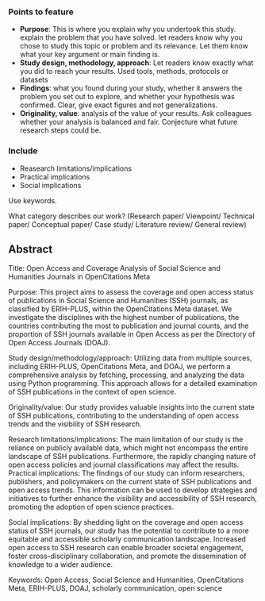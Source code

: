 ### Points to feature

* <b>Purpose</b>: This is where you explain why you undertook this study. explain the problem that you have solved.  let readers know why you chose to study this topic or problem and its relevance. Let them know what your key argument or main finding is.
* <b>Study design, methodology, approach</b>: Let readers know exactly what you did to reach your results.  Used tools, methods, protocols or datasets
* <b>Findings</b>: what you found during your study, whether it answers the problem you set out to explore, and whether your hypothesis was confirmed. Clear, give exact figures and not generalizations.
* <b>Originality, value</b>: analysis of the value of your results. Ask colleagues whether your analysis is balanced and fair. Conjecture what future research steps could be. 

### Include

* Reasearch limitations/implications
* Practical implications
* Social implications

Use keywords.

What category describes our work? (Research paper/ Viewpoint/ Technical paper/ Conceptual paper/ Case study/ Literature review/ General review)

## Abstract


Title: Open Access and Coverage Analysis of Social Science and Humanities Journals in OpenCitations Meta

Purpose: This project aims to assess the coverage and open access status of publications in Social Science and Humanities (SSH) journals, as classified by ERIH-PLUS, within the OpenCitations Meta dataset. We investigate the disciplines with the highest number of publications, the countries contributing the most to publication and journal counts, and the proportion of SSH journals available in Open Access as per the Directory of Open Access Journals (DOAJ).

Study design/methodology/approach: Utilizing data from multiple sources, including ERIH-PLUS, OpenCitations Meta, and DOAJ, we perform a comprehensive analysis by fetching, processing, and analyzing the data using Python programming. This approach allows for a detailed examination of SSH publications in the context of open science.

Originality/value: Our study provides valuable insights into the current state of SSH publications, contributing to the understanding of open access trends and the visibility of SSH research.

Research limitations/implications: The main limitation of our study is the reliance on publicly available data, which might not encompass the entire landscape of SSH publications. Furthermore, the rapidly changing nature of open access policies and journal classifications may affect the results.
Practical implications: The findings of our study can inform researchers, publishers, and policymakers on the current state of SSH publications and open access trends. This information can be used to develop strategies and initiatives to further enhance the visibility and accessibility of SSH research, promoting the adoption of open science practices.

Social implications: By shedding light on the coverage and open access status of SSH journals, our study has the potential to contribute to a more equitable and accessible scholarly communication landscape. Increased open access to SSH research can enable broader societal engagement, foster cross-disciplinary collaboration, and promote the dissemination of knowledge to a wider audience.

Keywords: Open Access, Social Science and Humanities, OpenCitations Meta, ERIH-PLUS, DOAJ, scholarly communication, open science

